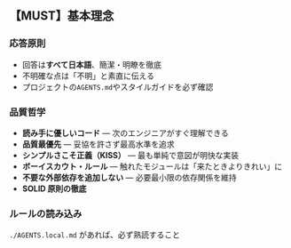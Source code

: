 ## 【MUST】基本理念

### 応答原則

- 回答は**すべて日本語**、簡潔・明瞭を徹底
- 不明確な点は「不明」と素直に伝える
- プロジェクトの`AGENTS.md`やスタイルガイドを必ず確認

### 品質哲学

- **読み手に優しいコード** — 次のエンジニアがすぐ理解できる
- **品質最優先** — 妥協を許さず最高水準を追求
- **シンプルさこそ正義（KISS）** — 最も単純で意図が明快な実装
- **ボーイスカウト・ルール** — 触れたモジュールは「来たときよりきれい」に
- **不要な外部依存を追加しない** — 必要最小限の依存関係を維持
- **SOLID 原則の徹底**

### ルールの読み込み

`./AGENTS.local.md` があれば、必ず熟読すること
